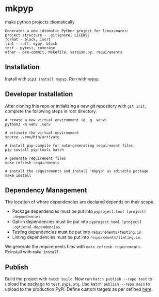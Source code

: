 # mkpyp
make python projects idiomatically
```
Generates a new idiomatic Python project for linux/macos:
project structure - .gitignore, LICENSE
format - black, isort
lint - ruff, mypy, black
test - pytest, coverage
other - pre-commit, Makefile, version.py, requirements
```

## Installation
Install with `pip3 install mypyp`. Run with `mypyp`.

## Developer Installation
After cloning this repo or initializing a new git repository with `git init`, complete the following steps in root directory.
```shell
# create a new virtual environment (e. g. venv)
python3 -m venv .venv

# activate the virtual environment
source .venv/bin/activate

# install pip-compile for auto-generating requirement files
pip install pip-tools hatch

# generate requirement files
make refresh-requirements

# install the requirements and install 'mkpyp' as editable package
make install
```

## Dependency Management
The location of where dependencies are declared depends on their scope. 

- Package dependencies must be put into `pyproject.toml [project] .dependencies`.
- Opt-in dependencies must be put into `pyproject.toml [project] .optional-dependencies`.
- Testing dependencies must be put into `requirements/testing.in`.
- Linting dependencies must be put into `requirements/linting.in`.

We generate the requirements files with `make refresh-requirements`. Reinstall with `make install`.

## Publish
Build the project with `hatch build`. Now run `hatch publish --repo test` to upload the package to `test.pypi.org`. Use `hatch publish --repo main` to upload to the production PyPI. Define custom targets as per defined [here](https://hatch.pypa.io/latest/publish/#repository).  